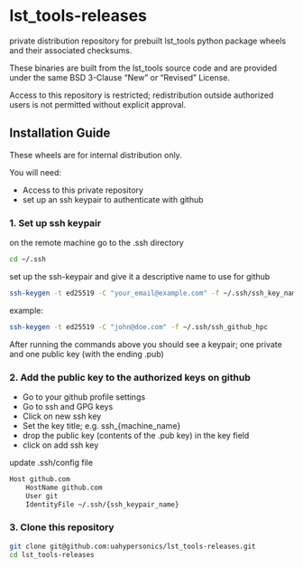 # lst_tools-releases
private distribution repository for prebuilt lst_tools python package wheels and their associated checksums.

These binaries are built from the lst_tools source code and are provided under the same BSD 3-Clause “New” or “Revised” License.

Access to this repository is restricted; redistribution outside authorized users is not permitted without explicit approval.

## Installation Guide

These wheels are for internal distribution only.

You will need:
- Access to this private repository
- set up an ssh keypair to authenticate with github

### 1. Set up ssh keypair
on the remote machine go to the .ssh directory
```bash
cd ~/.ssh
```
set up the ssh-keypair and give it a descriptive name to use for github
```bash
ssh-keygen -t ed25519 -C "your_email@example.com" -f ~/.ssh/ssh_key_name
```
example:
```bash
ssh-keygen -t ed25519 -C "john@doe.com" -f ~/.ssh/ssh_github_hpc
```

After running the commands above you should see a keypair; one private and one public key (with the ending .pub)

### 2. Add the public key to the authorized keys on github
- Go to your github profile settings
- Go to ssh and GPG keys
- Click on new ssh key
- Set the key title; e.g. ssh_{machine_name}
- drop the public key (contents of the .pub key) in the key field
- click on add ssh key

update .ssh/config file

```bash
Host github.com
    HostName github.com
    User git
    IdentityFile ~/.ssh/{ssh_keypair_name}
```

### 3. Clone this repository
```bash
git clone git@github.com:uahypersonics/lst_tools-releases.git
cd lst_tools-releases
```
